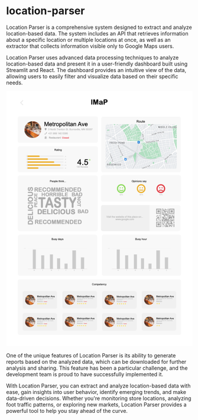 # location-parser
Location Parser is a comprehensive system designed to extract and analyze location-based data. The system includes an API that retrieves information about a specific location or multiple locations at once, as well as an extractor that collects information visible only to Google Maps users.

Location Parser uses advanced data processing techniques to analyze location-based data and present it in a user-friendly dashboard built using Streamlit and React. The dashboard provides an intuitive view of the data, allowing users to easily filter and visualize data based on their specific needs.

![dashboard example](./dashboard.png)

One of the unique features of Location Parser is its ability to generate reports based on the analyzed data, which can be downloaded for further analysis and sharing. This feature has been a particular challenge, and the development team is proud to have successfully implemented it.

With Location Parser, you can extract and analyze location-based data with ease, gain insights into user behavior, identify emerging trends, and make data-driven decisions. Whether you're monitoring store locations, analyzing foot traffic patterns, or exploring new markets, Location Parser provides a powerful tool to help you stay ahead of the curve.
